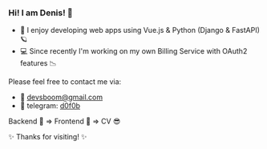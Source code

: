 ### Hi! I am Denis! 👋

- 🚀 I enjoy developing web apps using Vue.js & Python (Django & FastAPI) 🪐
- 💻 Since recently I'm working on my own Billing Service with OAuth2 features 📉 

Please feel free to contact me via:
- 📨 devsboom@gmail.com
- 💬 telegram: [d0f0b](https://t.me/d0f0b)

Backend 🤔 => Frontend 🤨 => CV 😎

✨ Thanks for visiting! ✨


<!--
**KD3821/KD3821** is a ✨ _special_ ✨ repository because its `README.md` (this file) appears on your GitHub profile

Here are some ideas to get you started:

- 🏠 I’m currently working on ...
-  I’m currently learning ...
- 👯 I’m looking to collaborate on ...
- 🤔 I’m looking for help with ...
- 💬 Ask me about ...
- 📫 How to reach me: ...
-  Pronouns: ...
- ⚡ Fun fact: ...
-->
